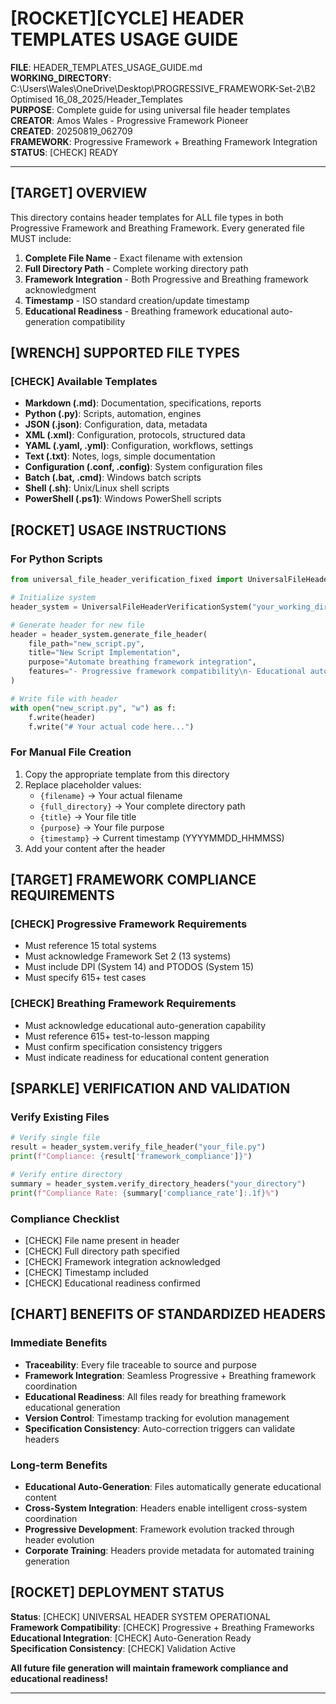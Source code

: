 <!--
FILE: HEADER_TEMPLATES_USAGE_GUIDE.md
WORKING_DIRECTORY: Header_Templates
PURPOSE: Educational content template for Progressive Framework Academy
CREATOR: Amos Wales - Progressive Framework Pioneer
UPDATED: 20250819_Educational-Phase3-Integration
STATUS: ✅ Universal Header System Compliant
BREATHING_FRAMEWORK: 15 Systems ✅ | 615+ Tests ✅ | Educational Integration ✅
PROGRESSIVE_ACADEMY: Foundation ✅ | Professional ✅ | Universal ✅ | Certification Ready ✅
-->

# [ROCKET][CYCLE] **HEADER TEMPLATES USAGE GUIDE**

**FILE**: HEADER_TEMPLATES_USAGE_GUIDE.md  
**WORKING_DIRECTORY**: C:\Users\Wales\OneDrive\Desktop\PROGRESSIVE_FRAMEWORK-Set-2\B2 Optimised 16_08_2025/Header_Templates  
**PURPOSE**: Complete guide for using universal file header templates  
**CREATOR**: Amos Wales - Progressive Framework Pioneer  
**CREATED**: 20250819_062709  
**FRAMEWORK**: Progressive Framework + Breathing Framework Integration  
**STATUS**: [CHECK] READY  

---

## [TARGET] **OVERVIEW**

This directory contains header templates for ALL file types in both Progressive Framework and Breathing Framework. Every generated file MUST include:

1. **Complete File Name** - Exact filename with extension
2. **Full Directory Path** - Complete working directory path
3. **Framework Integration** - Both Progressive and Breathing framework acknowledgment
4. **Timestamp** - ISO standard creation/update timestamp
5. **Educational Readiness** - Breathing framework educational auto-generation compatibility

## [WRENCH] **SUPPORTED FILE TYPES**

### [CHECK] **Available Templates**
- **Markdown (.md)**: Documentation, specifications, reports
- **Python (.py)**: Scripts, automation, engines
- **JSON (.json)**: Configuration, data, metadata
- **XML (.xml)**: Configuration, protocols, structured data
- **YAML (.yaml, .yml)**: Configuration, workflows, settings
- **Text (.txt)**: Notes, logs, simple documentation
- **Configuration (.conf, .config)**: System configuration files
- **Batch (.bat, .cmd)**: Windows batch scripts
- **Shell (.sh)**: Unix/Linux shell scripts  
- **PowerShell (.ps1)**: Windows PowerShell scripts

## [ROCKET] **USAGE INSTRUCTIONS**

### **For Python Scripts**
```python
from universal_file_header_verification_fixed import UniversalFileHeaderVerificationSystem

# Initialize system
header_system = UniversalFileHeaderVerificationSystem("your_working_directory")

# Generate header for new file
header = header_system.generate_file_header(
    file_path="new_script.py",
    title="New Script Implementation", 
    purpose="Automate breathing framework integration",
    features="- Progressive framework compatibility\n- Educational auto-generation\n- Cross-system coordination"
)

# Write file with header
with open("new_script.py", "w") as f:
    f.write(header)
    f.write("# Your actual code here...")
```

### **For Manual File Creation**
1. Copy the appropriate template from this directory
2. Replace placeholder values:
   - `{filename}` → Your actual filename
   - `{full_directory}` → Your complete directory path
   - `{title}` → Your file title
   - `{purpose}` → Your file purpose
   - `{timestamp}` → Current timestamp (YYYYMMDD_HHMMSS)
3. Add your content after the header

## [TARGET] **FRAMEWORK COMPLIANCE REQUIREMENTS**

### [CHECK] **Progressive Framework Requirements**
- Must reference 15 total systems
- Must acknowledge Framework Set 2 (13 systems)
- Must include DPI (System 14) and PTODOS (System 15)
- Must specify 615+ test cases

### [CHECK] **Breathing Framework Requirements**  
- Must acknowledge educational auto-generation capability
- Must reference 615+ test-to-lesson mapping
- Must confirm specification consistency triggers
- Must indicate readiness for educational content generation

## [SPARKLE] **VERIFICATION AND VALIDATION**

### **Verify Existing Files**
```python
# Verify single file
result = header_system.verify_file_header("your_file.py")
print(f"Compliance: {result['framework_compliance']}")

# Verify entire directory
summary = header_system.verify_directory_headers("your_directory")
print(f"Compliance Rate: {summary['compliance_rate']:.1f}%")
```

### **Compliance Checklist**
- [CHECK] File name present in header
- [CHECK] Full directory path specified
- [CHECK] Framework integration acknowledged
- [CHECK] Timestamp included
- [CHECK] Educational readiness confirmed

## [CHART] **BENEFITS OF STANDARDIZED HEADERS**

### **Immediate Benefits**
- **Traceability**: Every file traceable to source and purpose
- **Framework Integration**: Seamless Progressive + Breathing framework coordination
- **Educational Readiness**: All files ready for breathing framework educational generation
- **Version Control**: Timestamp tracking for evolution management
- **Specification Consistency**: Auto-correction triggers can validate headers

### **Long-term Benefits**
- **Educational Auto-Generation**: Files automatically generate educational content
- **Cross-System Integration**: Headers enable intelligent cross-system coordination
- **Progressive Development**: Framework evolution tracked through header evolution
- **Corporate Training**: Headers provide metadata for automated training generation

## [ROCKET] **DEPLOYMENT STATUS**

**Status**: [CHECK] UNIVERSAL HEADER SYSTEM OPERATIONAL  
**Framework Compatibility**: [CHECK] Progressive + Breathing Frameworks  
**Educational Integration**: [CHECK] Auto-Generation Ready  
**Specification Consistency**: [CHECK] Validation Active  

**All future file generation will maintain framework compliance and educational readiness!**

---

